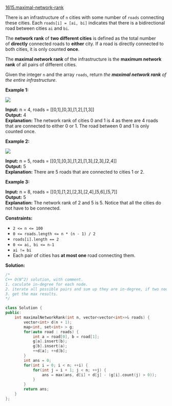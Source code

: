 [1615.maximal-network-rank](https://leetcode.com/problems/maximal-network-rank/)  

There is an infrastructure of `n` cities with some number of `roads` connecting these cities. Each `roads[i] = [ai, bi]` indicates that there is a bidirectional road between cities `ai` and `bi`.

The **network rank** of **two different cities** is defined as the total number of **directly** connected roads to **either** city. If a road is directly connected to both cities, it is only counted **once**.

The **maximal network rank** of the infrastructure is the **maximum network rank** of all pairs of different cities.

Given the integer `n` and the array `roads`, return _the **maximal network rank** of the entire infrastructure_.

**Example 1:**

**![](https://assets.leetcode.com/uploads/2020/09/21/ex1.png)**

  
**Input:** n = 4, roads = \[\[0,1\],\[0,3\],\[1,2\],\[1,3\]\]  
**Output:** 4  
**Explanation:** The network rank of cities 0 and 1 is 4 as there are 4 roads that are connected to either 0 or 1. The road between 0 and 1 is only counted once.  

**Example 2:**

**![](https://assets.leetcode.com/uploads/2020/09/21/ex2.png)**

  
**Input:** n = 5, roads = \[\[0,1\],\[0,3\],\[1,2\],\[1,3\],\[2,3\],\[2,4\]\]  
**Output:** 5  
**Explanation:** There are 5 roads that are connected to cities 1 or 2.  

**Example 3:**

  
**Input:** n = 8, roads = \[\[0,1\],\[1,2\],\[2,3\],\[2,4\],\[5,6\],\[5,7\]\]  
**Output:** 5  
**Explanation:** The network rank of 2 and 5 is 5. Notice that all the cities do not have to be connected.  

**Constraints:**

*   `2 <= n <= 100`
*   `0 <= roads.length <= n * (n - 1) / 2`
*   `roads[i].length == 2`
*   `0 <= ai, bi <= n-1`
*   `ai != bi`
*   Each pair of cities has **at most one** road connecting them.  



**Solution:**  

```cpp
/*
C++ O(N^2) solution, with comment.
1. caculate in-degree for each node.
2. iterate all possible pairs and sum up they are in-degree, if two nodes are connected directly, we need to substract 1.
3. get the max results.
*/

class Solution {
public:
    int maximalNetworkRank(int n, vector<vector<int>>& roads) {
        vector<int> d(n + 1);
        map<int, set<int> > g;
        for(auto road : roads) {
            int a = road[0], b = road[1];
            g[a].insert(b);
            g[b].insert(a);
            ++d[a]; ++d[b];
        }
        int ans = 0;
        for(int i = 0; i < n; ++i) {
            for(int j = i + 1; j < n; ++j) {
                ans = max(ans, d[i] + d[j] - (g[i].count(j) > 0));
            }
        }
        return ans;
    }
};
```
      